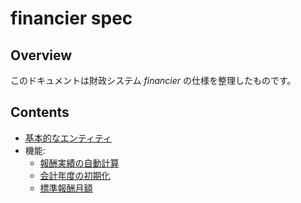 # financier spec

## Overview

このドキュメントは財政システム _financier_ の仕様を整理したものです。

## Contents

- [基本的なエンティティ](/spec/fundamental_entities.md)
- 機能:
  - [報酬実績の自動計算](/spec/automated_income_calculation.md)
  - [会計年度の初期化](/spec/financial_year_initialization.md)
  - [標準報酬月額](/spec/standard_income.md)
